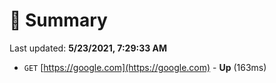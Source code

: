 # 📖 Summary
Last updated: **5/23/2021, 7:29:33 AM**

- `GET` [https://google.com](https://google.com) - **Up** (163ms)
